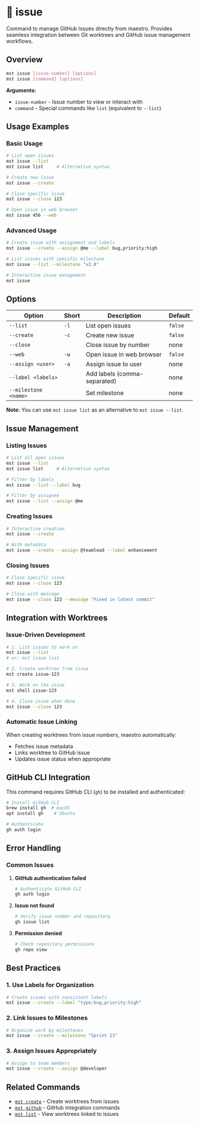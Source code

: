 # 🔸 issue

Command to manage GitHub Issues directly from maestro. Provides seamless integration between Git worktrees and GitHub issue management workflows.

## Overview

```bash
mst issue [issue-number] [options]
mst issue [command] [options]
```

**Arguments:**
- `issue-number` - Issue number to view or interact with
- `command` - Special commands like `list` (equivalent to `--list`)

## Usage Examples

### Basic Usage

```bash
# List open issues
mst issue --list
mst issue list     # Alternative syntax

# Create new issue
mst issue --create

# Close specific issue
mst issue --close 123

# Open issue in web browser
mst issue 456 --web
```

### Advanced Usage

```bash
# Create issue with assignment and labels
mst issue --create --assign @me --label bug,priority:high

# List issues with specific milestone
mst issue --list --milestone "v2.0"

# Interactive issue management
mst issue
```

## Options

| Option | Short | Description | Default |
|--------|-------|-------------|---------|
| `--list` | `-l` | List open issues | `false` |
| `--create` | `-c` | Create new issue | `false` |
| `--close` | | Close issue by number | none |
| `--web` | `-w` | Open issue in web browser | `false` |
| `--assign <user>` | `-a` | Assign issue to user | none |
| `--label <labels>` | | Add labels (comma-separated) | none |
| `--milestone <name>` | | Set milestone | none |

**Note:** You can use `mst issue list` as an alternative to `mst issue --list`.

## Issue Management

### Listing Issues

```bash
# List all open issues
mst issue --list
mst issue list     # Alternative syntax

# Filter by labels
mst issue --list --label bug

# Filter by assignee
mst issue --list --assign @me
```

### Creating Issues

```bash
# Interactive creation
mst issue --create

# With metadata
mst issue --create --assign @teamlead --label enhancement
```

### Closing Issues

```bash
# Close specific issue
mst issue --close 123

# Close with message
mst issue --close 123 --message "Fixed in latest commit"
```

## Integration with Worktrees

### Issue-Driven Development

```bash
# 1. List issues to work on
mst issue --list
# or: mst issue list

# 2. Create worktree from issue
mst create issue-123

# 3. Work on the issue
mst shell issue-123

# 4. Close issue when done
mst issue --close 123
```

### Automatic Issue Linking

When creating worktrees from issue numbers, maestro automatically:
- Fetches issue metadata
- Links worktree to GitHub issue
- Updates issue status when appropriate

## GitHub CLI Integration

This command requires GitHub CLI (`gh`) to be installed and authenticated:

```bash
# Install GitHub CLI
brew install gh  # macOS
apt install gh    # Ubuntu

# Authenticate
gh auth login
```

## Error Handling

### Common Issues

1. **GitHub authentication failed**
   ```bash
   # Authenticate GitHub CLI
   gh auth login
   ```

2. **Issue not found**
   ```bash
   # Verify issue number and repository
   gh issue list
   ```

3. **Permission denied**
   ```bash
   # Check repository permissions
   gh repo view
   ```

## Best Practices

### 1. Use Labels for Organization

```bash
# Create issues with consistent labels
mst issue --create --label "type:bug,priority:high"
```

### 2. Link Issues to Milestones

```bash
# Organize work by milestones
mst issue --create --milestone "Sprint 23"
```

### 3. Assign Issues Appropriately

```bash
# Assign to team members
mst issue --create --assign @developer
```

## Related Commands

- [`mst create`](./create.md) - Create worktrees from issues
- [`mst github`](./github.md) - GitHub integration commands
- [`mst list`](./list.md) - View worktrees linked to issues